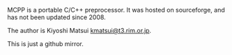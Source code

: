 MCPP is a portable C/C++ preprocessor. It was hosted on sourceforge, and has
not been updated since 2008. 

The author is Kiyoshi Matsui <kmatsui@t3.rim.or.jp>.

This is just a github mirror.
